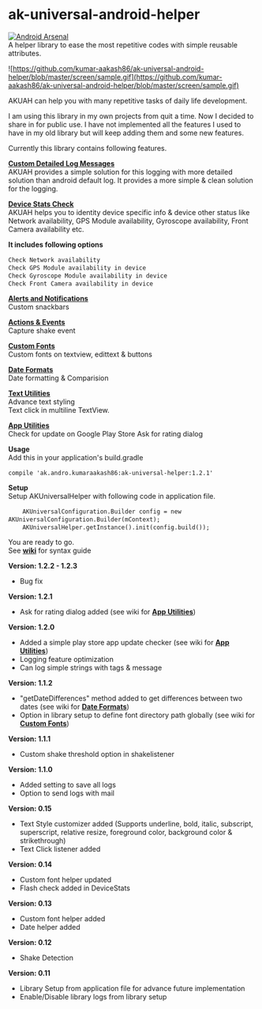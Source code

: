 # ak-universal-android-helper
[![Android Arsenal](https://img.shields.io/badge/Android%20Arsenal-AK%20Universal%20Android%20Helper-brightgreen.svg?style=flat)](https://android-arsenal.com/details/1/5420)    
A helper library to ease the most repetitive codes with simple reusable attributes.

![https://github.com/kumar-aakash86/ak-universal-android-helper/blob/master/screen/sample.gif](https://github.com/kumar-aakash86/ak-universal-android-helper/blob/master/screen/sample.gif)

AKUAH can help you with many repetitive tasks of daily life development.

I am using this library in my own projects from quit a time. Now I decided to share in for public use. 
I have not implemented all the features I used to have in my old library but will keep adding them and some new features. 

Currently this library contains following features.

[**Custom Detailed Log Messages**](https://github.com/kumar-aakash86/ak-universal-android-helper/wiki/Custom-Log-Messages)    
AKUAH provides a simple solution for this logging with more detailed solution than android default log. It provides a more simple & clean solution for the logging.
    
[**Device Stats Check**](https://github.com/kumar-aakash86/ak-universal-android-helper/wiki/Device-Stats-Check)    
AKUAH helps you to identity device specific info & device other status like Network availability, GPS Module availability, Gyroscope availability, Front Camera availability etc.

**It includes following options**

    Check Network availability
    Check GPS Module availability in device
    Check Gyroscope Module availability in device
    Check Front Camera availability in device
    
[**Alerts and Notifications**](https://github.com/kumar-aakash86/ak-universal-android-helper/wiki/Alerts-&-Notifications)    
Custom snackbars

[**Actions & Events**](https://github.com/kumar-aakash86/ak-universal-android-helper/wiki/Alerts-&-Notifications)    
Capture shake event

[**Custom Fonts**](https://github.com/kumar-aakash86/ak-universal-android-helper/wiki/Custom-Fonts)    
Custom fonts on textview, edittext & buttons

[**Date Formats**](https://github.com/kumar-aakash86/ak-universal-android-helper/wiki/Date-Formats)    
Date formatting & Comparision

[**Text Utilities**](https://github.com/kumar-aakash86/ak-universal-android-helper/wiki/Text-Utilities)    
Advance text styling    
Text click in multiline TextView.

[**App Utilities**](https://github.com/kumar-aakash86/ak-universal-android-helper/wiki/App-Utilities)    
Check for update on Google Play Store
Ask for rating dialog

**Usage**    
Add this in your application's build.gradle
    
    compile 'ak.andro.kumaraakash86:ak-universal-helper:1.2.1'


**Setup**    
Setup AKUniversalHelper with following code in application file.    

        AKUniversalConfiguration.Builder config = new AKUniversalConfiguration.Builder(mContext);
        AKUniversalHelper.getInstance().init(config.build());

You are ready to go.    
See [**wiki**](https://github.com/kumar-aakash86/ak-universal-android-helper/wiki) for syntax guide    

**Version: 1.2.2 - 1.2.3**
* Bug fix

**Version: 1.2.1**
* Ask for rating dialog added (see wiki for [**App Utilities**](https://github.com/kumar-aakash86/ak-universal-android-helper/wiki/App-Utilities#ask-for-rating))

**Version: 1.2.0**
* Added a simple play store app update checker (see wiki for [**App Utilities**](https://github.com/kumar-aakash86/ak-universal-android-helper/wiki/App-Utilities#app-version-checker))
* Logging feature optimization
* Can log simple strings with tags & message

**Version: 1.1.2**
* "getDateDifferences" method added to get differences between two dates (see wiki for [**Date Formats**](https://github.com/kumar-aakash86/ak-universal-android-helper/wiki/Date-Formats))
* Option in library setup to define font directory path globally (see wiki for [**Custom Fonts**](https://github.com/kumar-aakash86/ak-universal-android-helper/wiki/Custom-Fonts))

**Version: 1.1.1**
* Custom shake threshold option in shakelistener

**Version: 1.1.0**
* Added setting to save all logs
* Option to send logs with mail

**Version: 0.15**
* Text Style customizer added (Supports underline, bold, italic, subscript, superscript, relative resize, foreground color, background color & strikethrough)
* Text Click listener added

**Version: 0.14**
* Custom font helper updated
* Flash check added in DeviceStats

**Version: 0.13**
* Custom font helper added
* Date helper added

**Version: 0.12**    
* Shake Detection    
    
    
**Version: 0.11**    
* Library Setup from application file for advance future implementation
* Enable/Disable library logs from library setup
